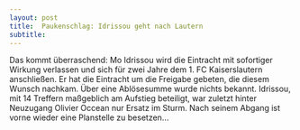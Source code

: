 ```yaml
---
layout: post
title:  Paukenschlag: Idrissou geht nach Lautern
subtitle:  
---
```


Das kommt überraschend: Mo Idrissou wird die Eintracht mit sofortiger Wirkung verlassen und sich für zwei Jahre dem 1. FC Kaiserslautern anschließen. Er hat die Eintracht um die Freigabe gebeten, die diesem Wunsch nachkam. Über eine Ablösesumme wurde nichts bekannt. Idrissou, mit 14 Treffern maßgeblich am Aufstieg beteiligt, war zuletzt hinter Neuzugang Olivier Occean nur Ersatz im Sturm. Nach seinem Abgang ist vorne wieder eine Planstelle zu besetzen...


